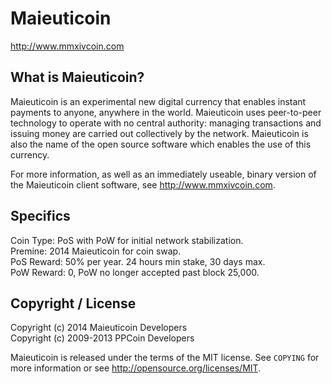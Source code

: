 Maieuticoin
=====
http://www.mmxivcoin.com

What is Maieuticoin?
--------------

Maieuticoin is an experimental new digital currency that enables instant payments to
anyone, anywhere in the world. Maieuticoin uses peer-to-peer technology to operate
with no central authority: managing transactions and issuing money are carried
out collectively by the network. Maieuticoin is also the name of the open source
software which enables the use of this currency.

For more information, as well as an immediately useable, binary version of
the Maieuticoin client software, see http://www.mmxivcoin.com.

Specifics
---------
Coin Type: PoS with PoW for initial network stabilization.<br />
Premine: 2014 Maieuticoin for coin swap.<br />
PoS Reward: 50% per year. 24 hours min stake, 30 days max.<br />
PoW Reward: 0, PoW no longer accepted past block 25,000.

Copyright / License
-------------------
Copyright (c) 2014 Maieuticoin Developers<br />
Copyright (c) 2009-2013 PPCoin Developers

Maieuticoin is released under the terms of the MIT license. See `COPYING` for more
information or see http://opensource.org/licenses/MIT.
